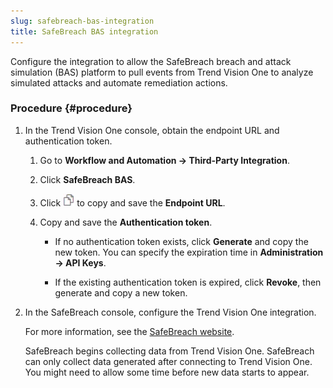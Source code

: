 ```yaml
---
slug: safebreach-bas-integration
title: SafeBreach BAS integration
---
```


Configure the integration to allow the SafeBreach breach and attack simulation (BAS) platform to pull events from Trend Vision One to analyze simulated attacks and automate remediation actions.

### Procedure {#procedure}

1.  In the Trend Vision One console, obtain the endpoint URL and authentication token.

    1.  Go to **Workflow and Automation → Third-Party Integration**.

    2.  Click **SafeBreach BAS**.

    3.  Click ![](/images/dddna_summary_detection_copy=GUID-4DE35BE5-57A5-4919-BF9C-5EC95F9CA8FD=1=en-us=Low.webp) to copy and save the **Endpoint URL**.

    4.  Copy and save the **Authentication token**.

        - If no authentication token exists, click **Generate** and copy the new token. You can specify the expiration time in **Administration → API Keys**.

        - If the existing authentication token is expired, click **Revoke**, then generate and copy a new token.

2.  In the SafeBreach console, configure the Trend Vision One integration.

    For more information, see the [SafeBreach website](https://www.safebreach.com/breach-and-attack-simulation-platform/).

    SafeBreach begins collecting data from Trend Vision One. SafeBreach can only collect data generated after connecting to Trend Vision One. You might need to allow some time before new data starts to appear.
